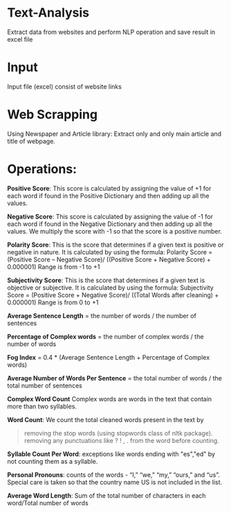 # Text-Analysis
Extract data from websites and perform NLP operation and save result in excel file

# Input
Input file (excel) consist of website links

# Web Scrapping
Using Newspaper and Article library: Extract only and only main article and title of webpage.

# Operations:
**Positive Score**: This score is calculated by assigning the value of +1 for each word if found in the Positive Dictionary and then adding up all the values.

**Negative Score**: This score is calculated by assigning the value of -1 for each word if found in the Negative Dictionary and then adding up all the values. We multiply the score with -1 so that the score is a positive number.

**Polarity Score**: This is the score that determines if a given text is positive or negative in nature. It is calculated by using the formula: 
Polarity Score = (Positive Score – Negative Score)/ ((Positive Score + Negative Score) + 0.000001)
Range is from -1 to +1

**Subjectivity Score**: This is the score that determines if a given text is objective or subjective. It is calculated by using the formula: 
Subjectivity Score = (Positive Score + Negative Score)/ ((Total Words after cleaning) + 0.000001)
Range is from 0 to +1

**Average Sentence Length** = the number of words / the number of sentences

**Percentage of Complex words** = the number of complex words / the number of words 

**Fog Index** = 0.4 * (Average Sentence Length + Percentage of Complex words)

**Average Number of Words Per Sentence** = the total number of words / the total number of sentences

**Complex Word Count**
Complex words are words in the text that contain more than two syllables.

**Word Count**: We count the total cleaned words present in the text by 
  > removing the stop words (using stopwords class of nltk package).
  > removing any punctuations like ? ! , . from the word before counting.

**Syllable Count Per Word**: exceptions like words ending with "es","ed" by not counting them as a syllable.

**Personal Pronouns**: counts of the words - “I,” “we,” “my,” “ours,” and “us”. Special care is taken so that the country name US is not included in the list.

**Average Word Length**:
Sum of the total number of characters in each word/Total number of words

